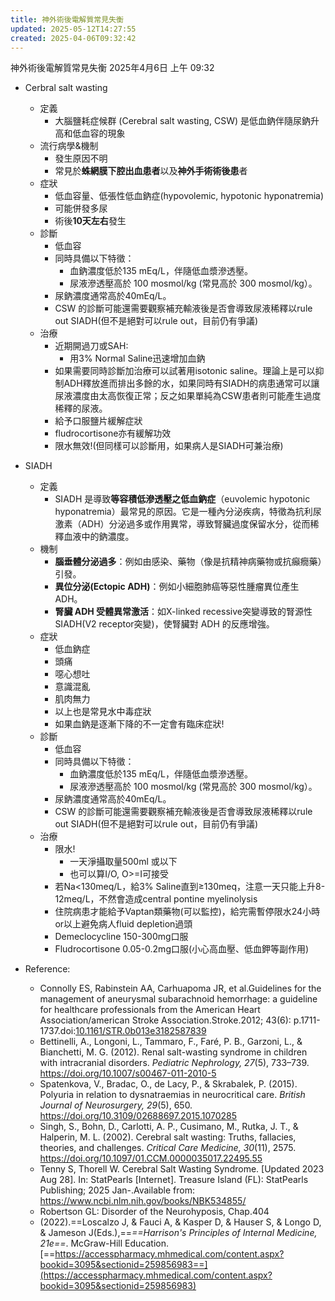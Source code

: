 ```yaml
---
title: 神外術後電解質常見失衡
updated: 2025-05-12T14:27:55
created: 2025-04-06T09:32:42
---
```


神外術後電解質常見失衡
2025年4月6日
上午 09:32

- Cerbral salt wasting
  - 定義
    - 大腦鹽耗症候群 (Cerebral salt wasting, CSW) 是低血鈉伴隨尿鈉升高和低血容的現象
  - 流行病學&機制
    - 發生原因不明
    - 常見於**蛛網膜下腔出血患者**以及**神外手術術後患**者
  - 症狀
    - 低血容量、低張性低血鈉症(hypovolemic, hypotonic hyponatremia)
    - 可能併發多尿
    - 術後**10天左右**發生
  - 診斷
    - 低血容
    - 同時具備以下特徵：
      - 血鈉濃度低於135 mEq/L，伴隨低血漿滲透壓。
      - 尿液滲透壓高於 100 mosmol/kg (常見高於 300 mosmol/kg）。
    - 尿鈉濃度通常高於40mEq/L。
    - CSW 的診斷可能還需要觀察補充輸液後是否會導致尿液稀釋以rule out SIADH(但不是絕對可以rule out，目前仍有爭議)
  - 治療
    - 近期開過刀或SAH:
      - 用3% Normal Saline迅速增加血鈉
    - 如果需要同時診斷加治療可以試著用isotonic saline。理論上是可以抑制ADH釋放進而排出多餘的水，如果同時有SIADH的病患通常可以讓尿液濃度由太高恢復正常；反之如果單純為CSW患者則可能產生過度稀釋的尿液。
    - 給予口服鹽片緩解症狀
    - fludrocortisone亦有緩解功效
    - 限水無效!(但同樣可以診斷用，如果病人是SIADH可兼治療)

- SIADH
  - 定義
    - SIADH 是導致**等容積低滲透壓之低血鈉症**（euvolemic hypotonic hyponatremia）最常見的原因。它是一種內分泌疾病，特徵為抗利尿激素（ADH）分泌過多或作用異常，導致腎臟過度保留水分，從而稀釋血液中的鈉濃度。
  - 機制
    - **腦垂體分泌過多**：例如由感染、藥物（像是抗精神病藥物或抗癲癇藥）引發。
    - **異位分泌(Ectopic ADH)**：例如小細胞肺癌等惡性腫瘤異位產生 ADH。
    - **腎臟 ADH 受體異常激活**：如X-linked recessive突變導致的腎源性 SIADH(V2 receptor突變)，使腎臟對 ADH 的反應增強。
  - 症狀
    - 低血鈉症
    - 頭痛
    - 噁心想吐
    - 意識混亂
    - 肌肉無力
    - 以上也是常見水中毒症狀
    - 如果血鈉是逐漸下降的不一定會有臨床症狀!
  - 診斷
    - 低血容
    - 同時具備以下特徵：
      - 血鈉濃度低於135 mEq/L，伴隨低血漿滲透壓。
      - 尿液滲透壓高於 100 mosmol/kg (常見高於 300 mosmol/kg）。
    - 尿鈉濃度通常高於40mEq/L。
    - CSW 的診斷可能還需要觀察補充輸液後是否會導致尿液稀釋以rule out SIADH(但不是絕對可以rule out，目前仍有爭議)
  - 治療
    - 限水!
      - 一天淨攝取量500ml 或以下
      - 也可以算I/O, O\>=I可接受
    - 若Na\<130meq/L，給3% Saline直到≥130meq，注意一天只能上升8-12meq/L，不然會造成central pontine myelinolysis
    - 住院病患才能給予Vaptan類藥物(可以監控)，給完需暫停限水24小時or以上避免病人fluid depletion過頭
    - Demeclocycline 150-300mg口服
    - Fludrocortisone 0.05-0.2mg口服(小心高血壓、低血鉀等副作用)

- Reference:
  - Connolly ES, Rabinstein AA, Carhuapoma JR, et al.Guidelines for the management of aneurysmal subarachnoid hemorrhage: a guideline for healthcare professionals from the American Heart Association/american Stroke Association.Stroke.2012; 43(6): p.1711-1737.doi:[10.1161/STR.0b013e3182587839](https://dx.doi.org/10.1161/STR.0b013e3182587839)
  - Bettinelli, A., Longoni, L., Tammaro, F., Faré, P. B., Garzoni, L., & Bianchetti, M. G. (2012). Renal salt-wasting syndrome in children with intracranial disorders. *Pediatric Nephrology, 27*(5), 733–739. <https://doi.org/10.1007/s00467-011-2010-5>
  - Spatenkova, V., Bradac, O., de Lacy, P., & Skrabalek, P. (2015). Polyuria in relation to dysnatraemias in neurocritical care. *British Journal of Neurosurgery, 29*(5), 650. <https://doi.org/10.3109/02688697.2015.1070285>
  - Singh, S., Bohn, D., Carlotti, A. P., Cusimano, M., Rutka, J. T., & Halperin, M. L. (2002). Cerebral salt wasting: Truths, fallacies, theories, and challenges. *Critical Care Medicine, 30*(11), 2575. <https://doi.org/10.1097/01.CCM.0000035017.22495.55>
  - Tenny S, Thorell W. Cerebral Salt Wasting Syndrome. \[Updated 2023 Aug 28\]. In: StatPearls \[Internet\]. Treasure Island (FL): StatPearls Publishing; 2025 Jan-.Available from: <https://www.ncbi.nlm.nih.gov/books/NBK534855/>
  - Robertson GL: Disorder of the Neurohyposis, Chap.404
  - (2022).==Loscalzo J, & Fauci A, & Kasper D, & Hauser S, & Longo D, & Jameson J(Eds.),==*==Harrison's Principles of Internal Medicine, 21e==*. McGraw-Hill Education. [==https://accesspharmacy.mhmedical.com/content.aspx?bookid=3095&sectionid=259856983==](https://accesspharmacy.mhmedical.com/content.aspx?bookid=3095&sectionid=259856983)

